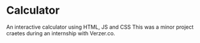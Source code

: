 # Calculator
An interactive calculator using HTML, JS and CSS
This was a minor project craetes during an internship with Verzer.co.
